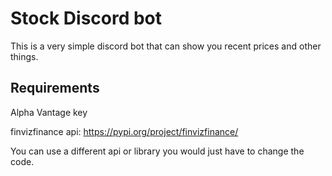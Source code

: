 # Stock Discord bot
This is a very simple discord bot that can show you recent prices and other things. 
## Requirements
Alpha Vantage key

finvizfinance api: https://pypi.org/project/finvizfinance/

You can use a different api or library you would just have to change the code. 
